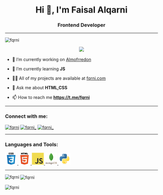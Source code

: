 <h1 align="center">Hi 👋, I'm Faisal Alqarni</h1>
<h3 align="center">Frontend Developer</h3>
<hr>

<p align="left"> <img src="https://komarev.com/ghpvc/?username=fqrni&label=Profile%20views&color=0e75b6&style=flat" alt="fqrni" /> </p>

<p align="center"><img  src="https://user-images.githubusercontent.com/85626756/178138276-faf995c4-59ca-4090-8535-5180665e61da.png"/>
</p>


- 🔭 I’m currently working on [Almofrredon](https://almofrredon.com/)

- 🌱 I’m currently learning **JS**

- 👨‍💻 All of my projects are available at [fqrni.com](fqrni.com)

- 💬 Ask me about **HTML,CSS**

- 📫 How to reach me **https://t.me/fqrni**
<hr>

<h3 align="left">Connect with me:</h3>
<p align="left">
<a href="https://codepen.io/fqrni" target="blank"><img align="center" src="https://raw.githubusercontent.com/rahuldkjain/github-profile-readme-generator/master/src/images/icons/Social/codepen.svg" alt="fqrni" height="30" width="40" /></a>
<a href="https://twitter.com/fqrni_" target="blank"><img align="center" src="https://raw.githubusercontent.com/rahuldkjain/github-profile-readme-generator/master/src/images/icons/Social/twitter.svg" alt="fqrni_" height="30" width="40" /></a>
<a href="https://instagram.com/fqrni_" target="blank"><img align="center" src="https://raw.githubusercontent.com/rahuldkjain/github-profile-readme-generator/master/src/images/icons/Social/instagram.svg" alt="fqrni_" height="30" width="40" /></a>
</p>
<hr>

<h3 align="left">Languages and Tools:</h3>
<p align="left"> <a href="https://www.w3schools.com/css/" target="_blank" rel="noreferrer"> <img src="https://raw.githubusercontent.com/devicons/devicon/master/icons/css3/css3-original-wordmark.svg" alt="css3" width="40" height="40"/> </a> <a href="https://www.w3.org/html/" target="_blank" rel="noreferrer"> <img src="https://raw.githubusercontent.com/devicons/devicon/master/icons/html5/html5-original-wordmark.svg" alt="html5" width="40" height="40"/> </a> <a href="https://developer.mozilla.org/en-US/docs/Web/JavaScript" target="_blank" rel="noreferrer"> <img src="https://raw.githubusercontent.com/devicons/devicon/master/icons/javascript/javascript-original.svg" alt="javascript" width="40" height="40"/> </a> <a href="https://www.mongodb.com/" target="_blank" rel="noreferrer"> <img src="https://raw.githubusercontent.com/devicons/devicon/master/icons/mongodb/mongodb-original-wordmark.svg" alt="mongodb" width="40" height="40"/> </a> <a href="https://www.python.org" target="_blank" rel="noreferrer"> <img src="https://raw.githubusercontent.com/devicons/devicon/master/icons/python/python-original.svg" alt="python" width="40" height="40"/> </a> </p>
<hr>

<p><img align="left" src="https://github-readme-stats.vercel.app/api/top-langs?username=fqrni&show_icons=true&theme=vue-dark&locale=en&layout=compact" alt="fqrni" /></p>

<p>&nbsp;<img align="center" src="https://github-readme-stats.vercel.app/api?username=fqrni&show_icons=true&theme=vue-dark&locale=en" alt="fqrni" /></p>

<p><img align="center" src="https://github-readme-streak-stats.herokuapp.com/?user=fqrni&theme=vue-dark" alt="fqrni" /></p>

